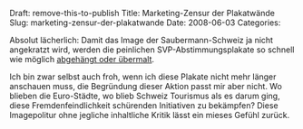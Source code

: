 Draft: remove-this-to-publish
Title: Marketing-Zensur der Plakatwände
Slug: marketing-zensur-der-plakatwande
Date: 2008-06-03
Categories:

Absolut lächerlich: Damit das Image der Saubermann-Schweiz ja nicht angekratzt wird, werden die peinlichen SVP-Abstimmungsplakate so schnell wie möglich [abgehängt oder übermalt](http://www.20min.ch/news/schweiz/story/13654382).

Ich bin zwar selbst auch froh, wenn ich diese Plakate nicht mehr länger anschauen muss, die Begründung dieser Aktion passt mir aber nicht. Wo blieben die Euro-Städte, wo blieb Schweiz Tourismus als es darum ging, diese Fremdenfeindlichkeit schürenden Initiativen zu bekämpfen? Diese Imagepolitur ohne jegliche inhaltliche Kritik lässt ein mieses Gefühl zurück.
